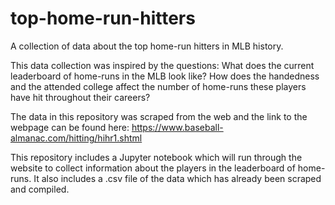 # top-home-run-hitters
A collection of data about the top home-run hitters in MLB history.

This data collection was inspired by the questions: What does the current leaderboard of home-runs in the MLB look like? How does the handedness and the attended college affect the number of home-runs these players have hit throughout their careers?

The data in this repository was scraped from the web and the link to the webpage can be found here:
https://www.baseball-almanac.com/hitting/hihr1.shtml

This repository includes a Jupyter notebook which will run through the website to collect information about the players in the leaderboard of home-runs. It also includes a .csv file of the data which has already been scraped and compiled.
